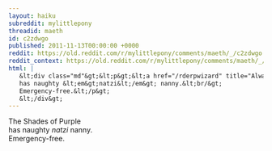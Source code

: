 ```yaml
---
layout: haiku
subreddit: mylittlepony
threadid: maeth
id: c2zdwgo
published: 2011-11-13T00:00:00 +0000
reddit: https://old.reddit.com/r/mylittlepony/comments/maeth/_/c2zdwgo
reddit_context: https://old.reddit.com/r/mylittlepony/comments/maeth/_/c2zdwgo?context=3
html: |
   &lt;div class="md"&gt;&lt;p&gt;&lt;a href="/rderpwizard" title="Always Relevant / What Is This I Don&amp;#39;t Even / Paper Bag Princess"&gt;&lt;/a&gt; The Shades of Purple&lt;br/&gt;
   has naughty &lt;em&gt;natzi&lt;/em&gt; nanny.&lt;br/&gt;
   Emergency-free.&lt;/p&gt;
   &lt;/div&gt;
---
```


[](/rderpwizard "Always Relevant / What Is This I Don't Even / Paper Bag Princess") The Shades of Purple  
has naughty *natzi* nanny.  
Emergency-free.